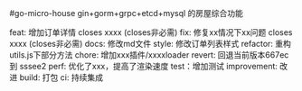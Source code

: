 #go-micro-house
gin+gorm+grpc+etcd+mysql 的房屋综合功能


feat: 增加订单详情  closes xxxx (closes非必需)
fix: 修复xx情况下xx问题  closes xxxx (closes非必需)
docs: 修改md文件
style: 修改订单列表样式
refactor: 重构utils.js下部分方法
chore: 增加xxx插件/xxxxloader
revert: 回退当前版本667ec到 sssee2
perf: 优化了xxx，提高了渲染速度
test：增加测试
improvement: 改进
build: 打包
ci: 持续集成
